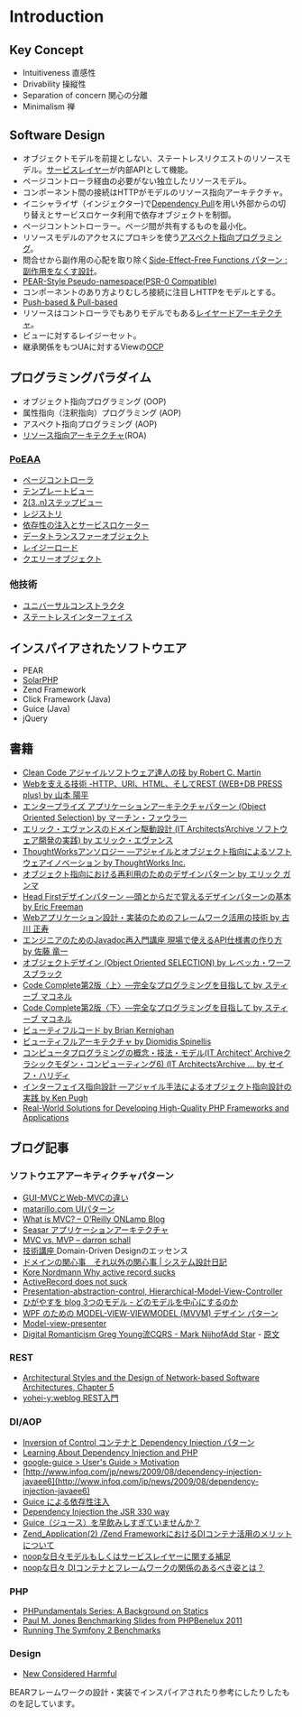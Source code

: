 # Introduction #

## Key Concept ##

  * Intuitiveness 直感性
  * Drivability 操縦性
  * Separation of concern 関心の分離
  * Minimalism 禅

## Software Design ##

  * オブジェクトモデルを前提としない、ステートレスリクエストのリソースモデル。[サービスレイヤー](http://capsctrl.que.jp/kdmsnr/wiki/PofEAA/?ServiceLayer)が内部APIとして機能。
  * ページコントローラ経由の必要がない独立したリソースモデル。
  * コンポーネント間の接続はHTTPがモデルのリソース指向アーキテクチャ。
  * イニシャライザ（インジェクター)で[Dependency Pull](http://www.google.co.jp/url?sa=t&source=web&cd=1&ved=0CB0QFjAA&url=http%3A%2F%2Flife.neophi.com%2Fdanielr%2Ffiles%2FInversionOfControl.pdf&rct=j&q=Dependency%20Pull&ei=ldEJTrCLIqGDmQW9762TAQ&usg=AFQjCNH03mTNlZXMA-QgdEP4izqzJuB88g&sig2=wjawUH6RbA3pKA9M2pu6Rg&cad=rja)を用い外部からの切り替えとサービスロケータ利用で依存オブジェクトを制御。
  * ページコントントローラー。ページ間が共有するものを最小化。
  * リソースモデルのアクセスにプロキシを使う[アスペクト指向プログラミング](http://ja.wikipedia.org/wiki/%E3%82%A2%E3%82%B9%E3%83%9A%E3%82%AF%E3%83%88%E6%8C%87%E5%90%91%E3%83%97%E3%83%AD%E3%82%B0%E3%83%A9%E3%83%9F%E3%83%B3%E3%82%B0)。
  * 問合せから副作用の心配を取り除く[Side-Effect-Free Functions パターン : 副作用をなくす設計](http://masuda220.jugem.jp/?eid=335)。
  * [PEAR-Style Pseudo-namespace(PSR-0 Compatible)](http://groups.google.com/group/php-standards/web/psr-0-final-proposal?pli=1)
  * コンポーネントのあり方よりむしろ接続に注目しHTTPをモデルとする。
  * [Push-based & Pull-based](http://en.wikipedia.org/wiki/Web_application_framework#Push-based_vs._Pull-based)
  * リソースはコントローラでもありモデルでもある[レイヤードアーキテクチャ](http://en.wikipedia.org/wiki/Multitier_architecture)。
  * ビューに対するレイジーセット。
  * 継承関係をもつUAに対するViewの[OCP](http://ja.wikipedia.org/wiki/%E9%96%8B%E6%94%BE/%E9%96%89%E9%8E%96%E5%8E%9F%E5%89%87)


## プログラミングパラダイム ##

  * オブジェクト指向プログラミング (OOP)
  * 属性指向（注釈指向）プログラミング (AOP)
  * アスペクト指向プログラミング (AOP)
  * [リソース指向アーキテクチャ](http://en.wikipedia.org/wiki/Resource-oriented_architecture)(ROA)

### [PoEAA](http://capsctrl.que.jp/kdmsnr/wiki/PofEAA/?CatalogOfPofEAA) ###

  * [ページコントローラ](http://capsctrl.que.jp/kdmsnr/wiki/PofEAA/?PageController)
  * [テンプレートビュー](http://capsctrl.que.jp/kdmsnr/wiki/PofEAA/?TemplateView)
  * [2(3..n)ステップビュー](http://capsctrl.que.jp/kdmsnr/wiki/PofEAA/?TwoStepView)
  * [レジストリ](http://capsctrl.que.jp/kdmsnr/wiki/PofEAA/?TemplateView)
  * [依存性の注入とサービスロケーター](http://kakutani.com/trans/fowler/injection.html)
  * [データトランスファーオブジェクト](http://capsctrl.que.jp/kdmsnr/wiki/PofEAA/?ValueObject)
  * [レイジーロード](http://capsctrl.que.jp/kdmsnr/wiki/PofEAA/?LazyLoad)
  * [クエリーオブジェクト](http://capsctrl.que.jp/kdmsnr/wiki/PofEAA/?QueryObject)

### 他技術 ###
  * [ユニバーサルコンストラクタ](http://paul-m-jones.com/archives/1500)
  * [ステートレスインターフェイス](http://hamasyou.com/archives/000345)

## インスパイアされたソフトウエア ##
  * PEAR
  * [SolarPHP](http://solarphp.com/)
  * Zend Framework
  * Click Framework (Java)
  * Guice (Java)
  * jQuery

## 書籍 ##
  * [Clean Code アジャイルソフトウェア達人の技 by Robert C. Martin](http://t.co/2bIT9tW)
  * [Webを支える技術 -HTTP、URI、HTML、そしてREST (WEB+DB PRESS plus) by 山本 陽平](http://t.co/S6DnJyJ)
  * [エンタープライズ アプリケーションアーキテクチャパターン (Object Oriented Selection) by マーチン・ファウラー](http://t.co/6asovEj)
  * [エリック・エヴァンスのドメイン駆動設計 (IT Architects’Archive ソフトウェア開発の実践) by エリック・エヴァンス](http://t.co/FqC2GV1)
  * [ThoughtWorksアンソロジー ―アジャイルとオブジェクト指向によるソフトウェアイノベーション by ThoughtWorks Inc.](http://t.co/QtteJKR)
  * [オブジェクト指向における再利用のためのデザインパターン by エリック ガンマ](http://t.co/r2SvHoF)
  * [Head Firstデザインパターン ―頭とからだで覚えるデザインパターンの基本 by Eric Freeman](http://t.co/lUop6my)
  * [Webアプリケーション設計・実装のためのフレームワーク活用の技術 by 古川 正寿 ](http://t.co/vANcMNB)
  * [エンジニアのためのJavadoc再入門講座 現場で使えるAPI仕様書の作り方 by 佐藤 竜一 ](http://t.co/TLTUvvR)
  * [オブジェクトデザイン (Object Oriented SELECTION) by レベッカ・ワーフスブラック](http://t.co/XDbUIk4)
  * [Code Complete第2版〈上〉―完全なプログラミングを目指して by スティーブ マコネル](http://t.co/4FBtxuR)
  * [Code Complete第2版〈下〉―完全なプログラミングを目指して by スティーブ マコネル](http://t.co/Xv9xa5y)
  * [ビューティフルコード by Brian Kernighan](http://t.co/pjt0kIN)
  * [ビューティフルアーキテクチャ by Diomidis Spinellis ](http://t.co/CV34x9r)
  * [コンピュータプログラミングの概念・技法・モデル(IT Architect' Archiveクラシックモダン・コンピューティング6) (IT Architects’Archive ... by セイフ・ハリディ](http://t.co/ya3ykvQ)
  * [インターフェイス指向設計 ―アジャイル手法によるオブジェクト指向設計の実践 by Ken Pugh](http://t.co/uPkVWFU)
  * [Real-World Solutions for Developing High-Quality PHP Frameworks and Applications](http://t.co/Y032BU3)

## ブログ記事 ##

### ソフトウエアアーキティクチャパターン ###
  * [GUI-MVCとWeb-MVCの違い](http://d.hatena.ne.jp/yojik/20091019/1255963600)
  * [matarillo.com UIパターン](http://matarillo.com/general/uipatterns.php)
  * [What is MVC? – O’Reilly ONLamp Blog](http://www.oreillynet.com/onlamp/blog/2007/06/what_is_mvc.html)
  * [Seasar アプリケーションアーキテクチャ](http://sastruts.seasar.org/featureReference.html#Architecture)
  * [MVC vs. MVP – darron schall](http://www.darronschall.com/weblog/2004/06/mvc-vs-mvp.cfm)
  * [技術講座 ](.md) Domain-Driven Designのエッセンス
  * [ドメインの関心事　それ以外の関心事 | システム設計日記](http://masuda220.jugem.jp/?eid=293)
  * [Kore Nordmann Why active record sucks](http://kore-nordmann.de/blog/why_active_record_sucks.html)
  * [ActiveRecord does not suck](http://karwin.blogspot.com/2008/05/activerecord-does-not-suck.html)
  * [Presentation-abstraction-control, Hierarchical-Model-View-Controller](http://en.wikipedia.org/wiki/Presentation-abstraction-control)
  * [ひがやすを blog 3つのモデル - どのモデルを中心にするのか](http://d.hatena.ne.jp/higayasuo/20050913)
  * [WPF のための MODEL-VIEW-VIEWMODEL (MVVM) デザイン パターン](http://msdn.microsoft.com/ja-jp/magazine/dd419663.aspx)
  * [Model-view-presenter](http://en.wikipedia.org/wiki/Model-view-presenter)
  * [Digital Romanticism Greg Young流CQRS - Mark NijhofAdd Star](http://d.hatena.ne.jp/digitalsoul/20100712/1278886009) - [原文](http://elegantcode.com/2009/11/11/cqrs-la-greg-young/)
### REST ###
  * [Architectural Styles and the Design of Network-based Software Architectures, Chapter 5](http://www.ics.uci.edu/~fielding/pubs/dissertation/rest_arch_style.htm)
  * [yohei-y:weblog  REST入門](http://yohei-y.blogspot.com/2005/04/rest_23.html)

### DI/AOP ###
  * [Inversion of Control コンテナと Dependency Injection パターン](http://kakutani.com/trans/fowler/injection.html)
  * [Learning About Dependency Injection and PHP](http://ralphschindler.com/2011/05/18/learning-about-dependency-injection-and-php)
  * [google-guice > User's Guide > Motivation](http://code.google.com/docreader/#p=google-guice&s=google-guice&t=Motivation)
  * [http://www.infoq.com/jp/news/2009/08/dependency-injection-javaee6](http://www.infoq.com/jp/news/2009/08/dependency-injection-javaee6)
  * [Guice による依存性注入](http://www.ibm.com/developerworks/jp/java/library/j-guice.html)
  * [Dependency Injection the JSR 330 way](http://matthiaswessendorf.wordpress.com/2010/01/19/dependency-injection-the-jsr-330-way/)
  * [Guice（ジュース）を早飲みしすぎていませんか？](http://www.infoq.com/jp/articles/drinking-your-guice-too-quickly)
  * [Zend\_Application(2) /Zend FrameworkにおけるDIコンテナ活用のメリットについて](http://d.hatena.ne.jp/noopable/20090412/1239484575)
  * [noopな日々モデルもしくはサービスレイヤーに関する補足](http://d.hatena.ne.jp/noopable/20100309/1268103347)
  * [noopな日々 DIコンテナとフレームワークの関係のあるべき姿とは？](http://d.hatena.ne.jp/asip/20070518#1270775397)

### PHP ###
  * [PHPundamentals Series: A Background on Statics](http://ralphschindler.com/category/articles/phpundamentals)
  * [Paul M. Jones Benchmarking Slides from PHPBenelux 2011](http://paul-m-jones.com/archives/1727)
  * [Running The Symfony 2 Benchmarks](http://paul-m-jones.com/archives/1222)

### Design ###

  * [New Considered Harmful](http://c2.com/cgi/wiki?NewConsideredHarmful)


BEARフレームワークの設計・実装でインスパイアされたり参考にしたりしたものを記しています。
